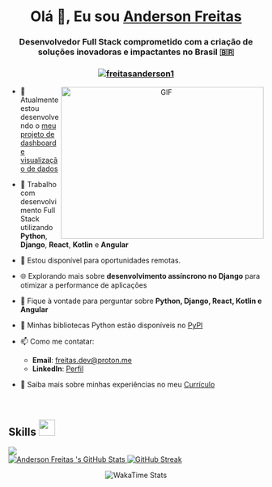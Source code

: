 <h1 align="center">Olá 👋, Eu sou <a href="https://freitascodes.me/" target="blank">
Anderson Freitas</a></h1>
<h3 align="center">Desenvolvedor Full Stack comprometido com a criação de soluções inovadoras e impactantes no Brasil 🇧🇷</h3>

<h3 align="center"><a href="https://freitascodes.me/" target="_blank"> <img src="https://komarev.com/ghpvc/?username=freitasanderson1&label=Visualizações%20do%20Perfil&color=0e75b6&style=flat" alt="freitasanderson1" /> </a></h3>

<a href="https://freitascodes.me/" target="_blank" align="center">
  <img align="right" top="500" height="300" width="400" alt="GIF" src="https://freitascodes.me/assets/nerdola.gif">
</a>

- 🔭 Atualmente estou desenvolvendo o <a href="https://github.com/freitasanderson1" target="blank">meu projeto de dashboard e visualização de dados</a>

- 🌱 Trabalho com desenvolvimento Full Stack utilizando **Python**, **Django**, **React**, **Kotlin** e **Angular**

- 🤝 Estou disponível para oportunidades remotas.

- 🌐 Explorando mais sobre **desenvolvimento assíncrono no Django** para otimizar a performance de aplicações

- 💬 Fique à vontade para perguntar sobre **Python, Django, React, Kotlin e Angular**

- 🐍 Minhas bibliotecas Python estão disponíveis no [PyPI](https://pypi.org/user/freitasanderson/)

- 📫 Como me contatar:
  - **Email**: freitas.dev@proton.me
  - **LinkedIn**: [Perfil](https://www.linkedin.com/in/freitas-anderson)

- 📄 Saiba mais sobre minhas experiências no meu <a href="https://docs.google.com/document/d/11t3aLp1gDjaZflsFp3EF8voQPeLZW9mE/edit?usp=sharing&ouid=105406676409194987099&rtpof=true&sd=true" target="blank">Currículo</a>

<br/>

<h2> Skills <img src = "https://media2.giphy.com/media/QssGEmpkyEOhBCb7e1/giphy.gif?cid=ecf05e47a0n3gi1bfqntqmob8g9aid1oyj2wr3ds3mg700bl&rid=giphy.gif" width = 32px> </h2>
<a href="https://github.com/freitasanderson1?tab=repositories" target="_blank">
  <img src="https://skillicons.dev/icons?i=androidstudio,angular,aws,bootstrap,css,django,docker,express,figma,flask,git,github,html,java,javascript,jquery,kali,kotlin,kubernetes,linux,md,mongodb,mysql,nginx,nodejs,postgres,postman,py,react,rust,tailwind,vscode&perline=32" />
</a>

<br/>
<div>
    <a href="https://git.io/streak-stats">
      <img src="https://github-readme-stats-one-theta-41.vercel.app/api?username=freitasanderson1&rank_icon=percentile&show_icons=true&include_all_commits=true&count_private=true&card_width=300&bg_color=121b22&theme=transparent&title_color=00A884&text_color=FFFFFF" alt="Anderson Freitas 's GitHub Stats">
      <img src="https://github-readme-streak-stats-git-main-freitasanderson1s-projects.vercel.app/?user=freitasanderson1&starting_year=2022&theme=whatsapp-dark&locale=pt_BR&date_format=j%20M%5B%20Y%5D&card_width=400&border=E4E2E2" alt="GitHub Streak" />
    </a>
</div>
<p align="center">
  <img src="https://github-readme-stats-freitasanderson.vercel.app/api/wakatime?username=freitasanderson&layout=compact&bg_color=121b22&title_color=00A884&text_color=fff" alt="WakaTime Stats" style="margin-left: auto; margin-right: auto;">
</p>
